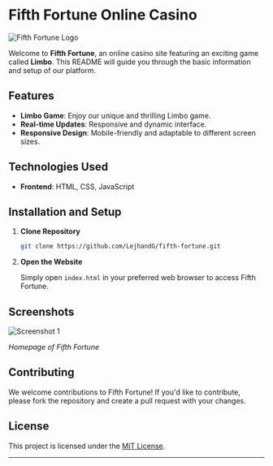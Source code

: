 # Fifth Fortune Online Casino

![Fifth Fortune Logo](https://i.ibb.co/26jtc8m/logo-white.png)

Welcome to **Fifth Fortune**, an online casino site featuring an exciting game called **Limbo**. This README will guide you through the basic information and setup of our platform.

## Features

- **Limbo Game**: Enjoy our unique and thrilling Limbo game.
- **Real-time Updates**: Responsive and dynamic interface.
- **Responsive Design**: Mobile-friendly and adaptable to different screen sizes.

## Technologies Used

- **Frontend**: HTML, CSS, JavaScript

## Installation and Setup

1. **Clone Repository**

   ```bash
   git clone https://github.com/LejhandG/fifth-fortune.git
   ```

2. **Open the Website**

   Simply open `index.html` in your preferred web browser to access Fifth Fortune.

## Screenshots

![Screenshot 1](https://i.ibb.co/TqdM0gc/fifth-fortune-homepage.png)

*Homepage of Fifth Fortune*

## Contributing

We welcome contributions to Fifth Fortune! If you'd like to contribute, please fork the repository and create a pull request with your changes.

## License

This project is licensed under the [MIT License](https://github.com/LejhandG/fifth-fortune/blob/main/LICENSE).

---